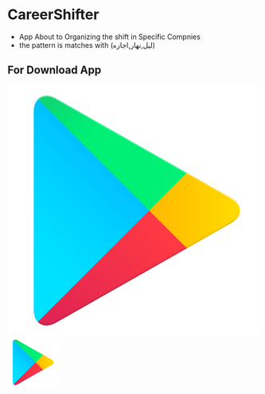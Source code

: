 # CareerShifter
- App About to  Organizing the shift in Specific Compnies
- the pattern is matches with (ليل,نهار,اجازه)
## For Download App
[![google](images/img.png)](https://play.google.com/store/apps/details?id=com.devYoussef.timeline&pcampaignid=web_share)
[<img src="images/img.png" alt="Alt Text" width="100" height="100">](https://play.google.com/store/apps/details?id=com.devYoussef.timeline&pcampaignid=web_share)
